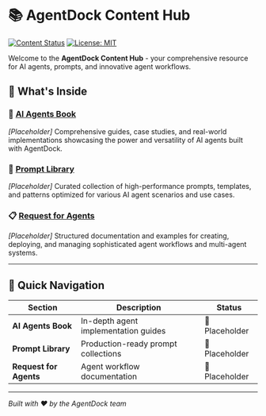 # 📚 AgentDock Content Hub

[![Content Status](https://img.shields.io/badge/Status-Active-green)](https://github.com/AgentDock/AgentDock)
[![License: MIT](https://img.shields.io/badge/License-MIT-yellow.svg)](https://github.com/AgentDock/AgentDock/blob/main/LICENSE)

Welcome to the **AgentDock Content Hub** - your comprehensive resource for AI agents, prompts, and innovative agent workflows.

## 📖 What's Inside

### 🤖 [AI Agents Book](./ai-agents-book/)
*[Placeholder]* Comprehensive guides, case studies, and real-world implementations showcasing the power and versatility of AI agents built with AgentDock.

### 💭 [Prompt Library](./prompt-library/)
*[Placeholder]* Curated collection of high-performance prompts, templates, and patterns optimized for various AI agent scenarios and use cases.

### 📋 [Request for Agents](./request-for-agents/)
*[Placeholder]* Structured documentation and examples for creating, deploying, and managing sophisticated agent workflows and multi-agent systems.

---

## 🚀 Quick Navigation

| Section | Description | Status |
|---------|-------------|---------|
| **AI Agents Book** | In-depth agent implementation guides | 📝 Placeholder |
| **Prompt Library** | Production-ready prompt collections | 📝 Placeholder |
| **Request for Agents** | Agent workflow documentation | 📝 Placeholder |

---

*Built with ❤️ by the AgentDock team* 